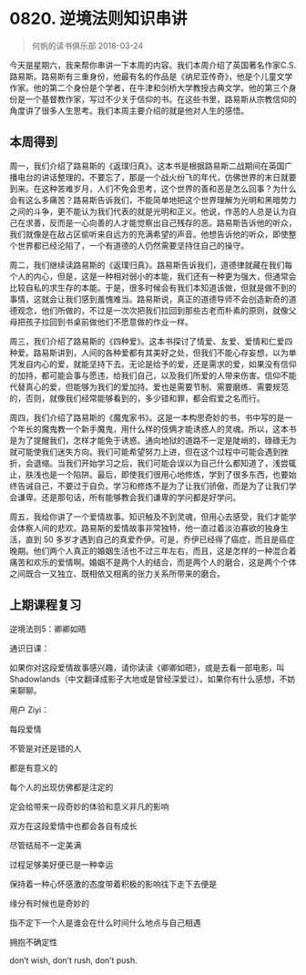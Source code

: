 # 0820. 逆境法则知识串讲
> 何帆的读书俱乐部
2018-03-24

今天是星期六，我来帮你串讲一下本周的内容。我们本周介绍了英国著名作家C.S.路易斯。路易斯有三重身份，他最有名的作品是《纳尼亚传奇》，他是个儿童文学作家。他的第二个身份是个学者，在牛津和剑桥大学教授古典文学。他的第三个身份是一个基督教作家，写过不少关于信仰的书。在这些书里，路易斯从宗教信仰的角度讲了很多人生思考。我们本周主要介绍的就是他对人生的感悟。

## 本周得到
周一，我们介绍了路易斯的《返璞归真》。这本书是根据路易斯二战期间在英国广播电台的讲话整理的。不要忘了，那是一个战火纷飞的年代，仿佛世界的末日就要到来。在这种苦难岁月，人们不免会思考，这个世界的善和恶是怎么回事？为什么会有这么多痛苦？路易斯告诉我们，不能简单地把这个世界理解为光明和黑暗势力之间的斗争，更不能认为我们代表的就是光明和正义。他说，作恶的人总是认为自己在求善，反而是一心向善的人才能觉察出自己残存的恶。路易斯告诉他的听众，我们就像是在敌占区偷听来自远方的充满希望的声音。他想告诉他的听众，即使整个世界都已经沦陷了，一个有道德的人仍然需要坚持住自己的操守。

周二，我们继续读路易斯的《返璞归真》。路易斯告诉我们，道德律就藏在我们每个人的内心，但是，这是一种相对弱小的本能，我们还有一种更为强大，但通常会比较自私的求生存的本能。于是，很多时候会有我们本知道该做，但就是做不到的事情，这就会让我们感到羞愧难当。路易斯说，真正的道德导师不会创造新奇的道德观念，他们所做的，不过是一次次把我们拉回到那些古老而朴素的原则，就像父母把孩子拉回到书桌前做他们不愿意做的作业一样。

周三，我们介绍了路易斯的《四种爱》。这本书探讨了情爱、友爱、爱情和仁爱四种爱。路易斯讲到，人间的各种爱都有其美好之处，但我们不能心存妄想，以为单凭发自内心的爱，就能坚持下去。无论是给予的爱，还是需求的爱，如果没有信仰的加持，都可能会事与愿违，给我们自己，以及我们所爱的人带来伤害。信仰不能代替真心的爱，但能够为我们的爱加持。爱也是需要节制、需要磨练、需要规范的，否则，就像我们经常能够看到的，多少错和罪，都会假爱之名而行。

周四，我们介绍了路易斯的《魔鬼家书》。这是一本构思奇妙的书，书中写的是一个年长的魔鬼教一个新手魔鬼，用什么样的伎俩才能诱惑人的灵魂。所以，这本书是为了提醒我们，怎样才能免于诱惑。通向地狱的道路不一定是陡峭的，碌碌无为就可能使我们迷失方向。我们可能希望努力上进，但在这个过程中可能会遇到挫折，会退缩。当我们开始学习之后，我们可能会误以为自己什么都知道了，浅尝辄止，肤浅也是一个陷阱。最后，即使我们很用心地修炼，学到了很多东西，也要始终告诫自己，不要过于自负。学习和修炼不是为了让我们骄傲，而是为了让我们学会谦卑。还是那句话，所有能够教会我们谦卑的学问都是好学问。

周五，我给你讲了一个爱情故事。知识触及不到灵魂，但用心去感受，我们才能学会体察人间的悲欢。路易斯的爱情故事非常独特，他一直过着淡泊寡欲的独身生活，直到 50 多岁才遇到自己的真爱乔伊。可是，乔伊已经得了癌症，而且是癌症晚期。他们两个人真正的婚姻生活也不过三年左右，而且，这是怎样的一种混合着痛苦和欢乐的爱情啊。婚姻不是两个人的结合，而是两个人的磨合，这是两个个体之间既合一又独立、既相依又相离的张力关系所带来的磨合。

## 上期课程复习
逆境法则5：卿卿如晤

通识日课：

如果你对这段爱情故事感兴趣，请你读读《卿卿如晤》，或是去看一部电影，叫 Shadowlands（中文翻译成影子大地或是曾经深爱过）。如果你有什么感想，不妨来聊聊。

用户 Ziyi：

每段爱情

不管是对还是错的人 

都是有意义的 

每个人的出现仿佛都是注定的 

定会给带来一段奇妙的体验和意义非凡的影响 

双方在这段爱情中也都会各自有成长 

尽管结局不一定美满 

过程足够美好便已是一种幸运 

保持着一种心怀感激的态度带着积极的影响往下走下去便是 

缘分有时候也是奇妙的 

指不定下一个人是谁会在什么时间什么地点与自己相遇 

拥抱不确定性 

don’t wish, don’t rush, don’t push.